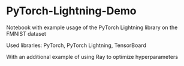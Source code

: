 # PyTorch-Lightning-Demo
Notebook with example usage of the PyTorch Lightning library on the FMNIST dataset

Used libraries: PyTorch, PyTorch Lightning, TensorBoard

With an additional example of using Ray to optimize hyperparameters
